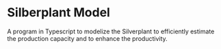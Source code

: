 # Silberplant Model

A program in Typescript to modelize the Silverplant to efficiently estimate the production capacity and to enhance the productivity.
